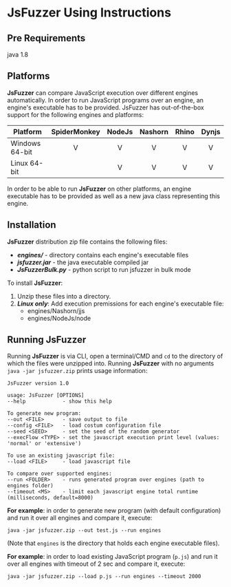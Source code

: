 # JsFuzzer Using Instructions

Pre Requirements
----
java 1.8

Platforms
----
**JsFuzzer** can compare JavaScript execution over different engines automatically.
In order to run JavaScript programs over an engine, an engine's executable has to be provided.
JsFuzzer has out-of-the-box support for the following engines and platforms:

|Platform|SpiderMonkey|NodeJs|Nashorn|Rhino|Dynjs|
|---|:---:|:---:|:---:|:---:|:---:|
|Windows 64-bit|V|V|V|V|V|
|Linux 64-bit||V|V|V|V|

In order to be able to run **JsFuzzer** on other platforms, an engine executable has to be provided as well as a new java class representing this engine.

Installation
----
__JsFuzzer__ distribution zip file contains the following files:
* ___engines/___ - directory contains each engine's executable files
* ___jsfuzzer.jar___ - the java executable compiled jar
* ___JsFuzzerBulk.py___ - python script to run jsfuzzer in bulk mode

To install __JsFuzzer__:

1. Unzip these files into a directory.
2. ***Linux only***: Add execution premissions for each engine's executable file:
    * engines/Nashorn/jjs
    * engines/NodeJs/node

Running JsFuzzer
----
Running __JsFuzzer__ is via CLI, open a terminal/CMD and ```cd``` to the directory of which the files were unzipped into.
Running __JsFuzzer__ with no arguments ```java -jar jsfuzzer.zip``` prints usage information:
```
JsFuzzer version 1.0

usage: JsFuzzer [OPTIONS]
--help            - show this help

To generate new program:
--out <FILE>      - save output to file
--config <FILE>   - load costum configuration file
--seed <SEED>     - set the seed of the random generator
--execFlow <TYPE> - set the javascript execution print level (values: 'normal' or 'extensive')

To use an existing javascript file:
--load <FILE>     - load javascript file

To compare over supported engines:
--run <FOLDER>    - runs generated program over engines (path to engines folder)
--timeout <MS>    - limit each javascript engine total runtime (milliseconds, default=8000)
```
__For example__: in order to generate new program (with default configuration) and run it over all engines and compare it, execute:
```
java -jar jsfuzzer.zip --out test.js --run engines
```
(Note that ```engines```
is the directory that holds each engine executable files).

__For example__: in order to load existing JavaScript program (```p.js```) and run it over all engines with timeout of 2 sec and compare it, execute:
```
java -jar jsfuzzer.zip --load p.js --run engines --timeout 2000
```
